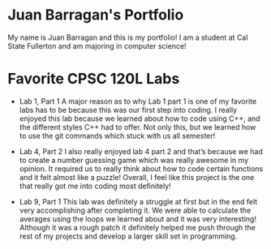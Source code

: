 # Juan Barragan's Portfolio

My name is Juan Barragan and this is my portfolio! I am a student at Cal State Fullerton and am majoring in computer science!

# Favorite CPSC 120L Labs

* Lab 1, Part 1
A major reason as to why Lab 1 part 1 is one of my favorite labs has to be because this was our first step into coding. I really enjoyed this lab because we learned about how to code using C++, and the different styles C++ had to offer. Not only this, but we learned how to use the git commands which stuck with us all semester!

* Lab 4, Part 2
I also really enjoyed lab 4 part 2 and that’s because we had to create a number guessing game which was really awesome in my opinion. It required us to really think about how to code certain functions and it felt almost like a puzzle!  Overall, I feel like this project is the one that really got me into coding most definitely!

* Lab 9, Part 1
This lab was definitely a struggle at first but in the end felt very accomplishing after completing it. We were able to calculate the averages using the loops we learned about and it was very interesting! Although it was a rough patch it definitely helped me push through the rest of my projects and develop a larger skill set in programming.
